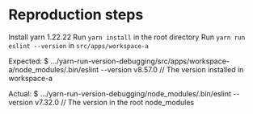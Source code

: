 # Reproduction steps

Install yarn 1.22.22
Run `yarn install` in the root directory
Run `yarn run eslint --version` in `src/apps/workspace-a`

Expected:
$ .../yarn-run-version-debugging/src/apps/workspace-a/node_modules/.bin/eslint --version
v8.57.0 // The version installed in workspace-a

Actual:
$ .../yarn-run-version-debugging/node_modules/.bin/eslint --version
v7.32.0 // The version in the root node_modules
